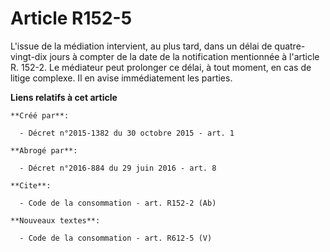 # Article R152-5

L'issue de la médiation intervient, au plus tard, dans un délai de quatre-vingt-dix jours à compter de la date de la
notification mentionnée à l'article R. 152-2. Le médiateur peut prolonger ce délai, à tout moment, en cas de litige complexe.
Il en avise immédiatement les parties.

**Liens relatifs à cet article**

	**Créé par**:

	  - Décret n°2015-1382 du 30 octobre 2015 - art. 1

	**Abrogé par**:

	  - Décret n°2016-884 du 29 juin 2016 - art. 8

	**Cite**:

	  - Code de la consommation - art. R152-2 (Ab)

	**Nouveaux textes**:

	  - Code de la consommation - art. R612-5 (V)
